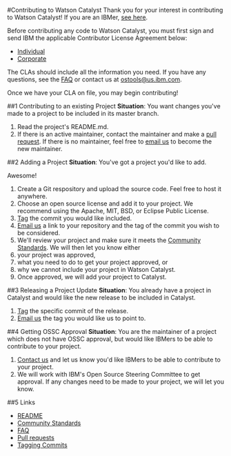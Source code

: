 #Contributing to Watson Catalyst
Thank you for your interest in contributing to Watson Catalyst! If you are an IBMer, [see here](ContributingIBMers.md).

Before contributing any code to Watson Catalyst, you must first sign and send IBM the applicable Contributor License Agreement below:

* [Individual](Legal/watson-utilities-cla-individual.pdf)
* [Corporate](Legal/watson-utilities-cla-corporate.pdf)

The CLAs should include all the information you need. If you have any questions, see the [FAQ](faq.md) or contact us at [ostools@us.ibm.com](ostools@us.ibm.com).

Once we have your CLA on file, you may begin contributing!

##1 Contributing to an existing Project
**Situation**: You want changes you've made to a project to be included in its master branch.

1. Read the project's README.md. 
2. If there is an active maintainer, contact the maintainer and make a [pull request](https://help.github.com/articles/using-pull-requests/). If there is no maintainer, feel free to [email us](mailto:ostools@us.ibm.com) to become the new maintainer.

##2 Adding a Project
**Situation**: You've got a project you'd like to add.

Awesome!
1. Create a Git respository and upload the source code. Feel free to host it anywhere.
2. Choose an open source license and add it to your project. We recommend using the Apache, MIT, BSD, or Eclipse Public License.
3. [Tag](http://git-scm.com/book/en/v2/Git-Basics-Tagging) the commit you would like included.
4. [Email us](mailto:ostools@us.ibm.com) a link to your repository and the tag of the commit you wish to be considered.
5. We'll review your project and make sure it meets the [Community Standards](CommunityStandards.md). We will then let you know either
  1. your project was approved,
  2. what you need to do to get your project approved, or
  3. why we cannot include your project in Watson Catalyst.
6. Once approved, we will add your project to Catalyst.

##3 Releasing a Project Update
**Situation**: You already have a project in Catalyst and would like the new release to be included in Catalyst.

1. [Tag](http://git-scm.com/book/en/v2/Git-Basics-Tagging) the specific commit of the release.
2. [Email us](mailto:ostools@us.ibm.com) the tag you would like us to point to. 

##4 Getting OSSC Approval
**Situation**: You are the maintainer of a project which does not have OSSC approval, but would like IBMers to be able to contribute to your project.

1. [Contact us](ostools@us.ibm.com) and let us know you'd like IBMers to be able to contribute to your project.
2. We will work with IBM's Open Source Steering Committee to get approval. If any changes need to be made to your project, we will let you know.

##5 Links
* [README](README.md)
* [Community Standards](CommunityStandards.md)
* [FAQ](faq.md)
* [Pull requests](https://help.github.com/articles/using-pull-requests/)
* [Tagging Commits](http://git-scm.com/book/en/v2/Git-Basics-Tagging)

